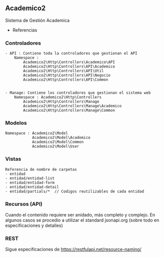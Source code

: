 
## Academico2 

Sistema de Gestión Academica

* Referencias

### Controladores

	- API : Contiene toda la controladores que gestionan el API
		Namespace : 
			Academico2\Http\Controllers\Academico\API
			Academico2\Http\Controllers\API\Academico
			Academico2\Http\Controllers\API\Util
			Academico2\Http\Controllers\API\Negocio
			Academico2\Http\Controllers\API\Common


	- Manage: Contiene los controladores que gestionan el sistema web
		Namespace : Academico2\Http\Controllers
			Academico2\Http\Controllers\Manage
			Academico2\Http\Controllers\Manage\Academico
			Academico2\Http\Controllers\Manage\Common


### Modelos 
		
	Namespace : Academico2\Model
				Academico2\Model\Academico
				Academico2\Model\Common
				Academico2\Model\User
		

### Vistas
	Referencia de nombre de carpetas
	- entidad
	- entidad/entidad-list
	- entidad/entidad-form
	- entidad/entidad-detail
	- entidad/partials/*  // Codigos reutilizables de cada entidad


### Recursos (API)

Cuando el contenido requiere ser anidado, más completo y complejo.
En algunos casos se procedio a utilizar el standard jsonapi.org (sobre todo en especificaciones y detalles)



### REST
Sigue especificaciones de https://restfulapi.net/resource-naming/